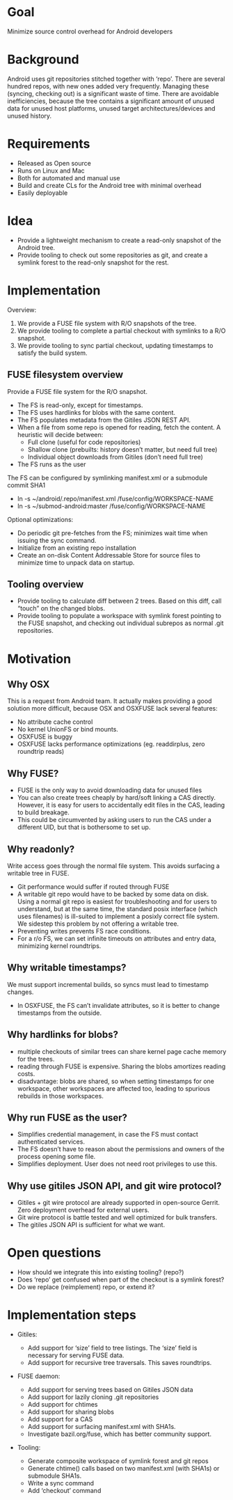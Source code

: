 
Goal
====
Minimize source control overhead for Android developers


Background
==========

Android uses git repositories stitched together with ‘repo’. There are several
hundred repos, with new ones added very frequently. Managing these (syncing,
checking out) is a significant waste of time. There are avoidable
inefficiencies, because the tree contains a significant amount of unused data
for unused host platforms, unused target architectures/devices and unused
history.

Requirements
============

* Released as Open source
* Runs on Linux and Mac
* Both for automated and manual use
* Build and create CLs for the Android tree with minimal overhead
* Easily deployable

Idea
====
* Provide a lightweight mechanism to create a read-only snapshot of the Android tree.
* Provide tooling to check out some repositories as git, and create a symlink
  forest to the read-only snapshot for the rest.

Implementation
==============

Overview:

1. We provide a FUSE file system with R/O snapshots of the tree.
2. We provide tooling to complete a partial checkout with symlinks to a R/O
   snapshot.
3. We provide tooling to sync partial checkout, updating timestamps to
   satisfy the build system.

FUSE filesystem overview
------------------------

Provide a FUSE file system for the R/O snapshot.

   * The FS is read-only, except for timestamps.
   * The FS uses hardlinks for blobs with the same content.
   * The FS populates metadata from the Gitiles JSON REST API.
   * When a file from some repo is opened for reading, fetch the content. A heuristic will decide between:
      * Full clone (useful for code repositories)
      * Shallow clone (prebuilts: history doesn’t matter, but need full tree)
      * Individual object downloads from Gitiles (don’t need full tree)
   * The FS runs as the user

The FS can be configured by symlinking manifest.xml or a submodule commit SHA1
   * ln -s ~/android/.repo/manifest.xml /fuse/config/WORKSPACE-NAME
   * ln -s ~/submod-android:master /fuse/config/WORKSPACE-NAME

Optional optimizations:

   * Do periodic git pre-fetches from the FS; minimizes wait time when issuing the sync command.
   * Initialize from an existing repo installation
   * Create an on-disk Content Addressable Store for source files to minimize time to unpack data on startup.


Tooling overview
----------------
* Provide tooling to calculate diff between 2 trees. Based on this diff, call “touch” on the changed blobs.
* Provide tooling to populate a workspace with symlink forest pointing to the FUSE snapshot, and checking out individual subrepos as normal .git repositories.


Motivation
==========

Why OSX
-------

This is a request from Android team. It actually makes providing a good solution
more difficult, because OSX and OSXFUSE lack several features:

   * No attribute cache control
   * No kernel UnionFS or bind mounts.
   * OSXFUSE is buggy
   * OSXFUSE lacks performance optimizations (eg. readdirplus, zero roundtrip reads)

Why FUSE?
---------

   * FUSE is the only way to avoid downloading data for unused files
   * You can also create trees cheaply by hard/soft linking a CAS directly. However, it is easy for users to accidentally edit files in the CAS, leading to build breakage.
   * This could be circumvented by asking users to run the CAS under a different UID, but that is bothersome to set up.

Why readonly?
-------------

Write access goes through the normal file system.  This avoids surfacing a
writable tree in FUSE.

   * Git performance would suffer if routed through FUSE
   * A writable git repo would have to be backed by some data on disk. Using a normal git repo is easiest for troubleshooting and for users to understand, but at the same time, the standard posix interface (which uses filenames) is ill-suited to implement a posixly correct file system. We sidestep this problem by not offering a writable tree.
   * Preventing writes prevents FS race conditions.
   * For a r/o FS, we can set infinite timeouts on attributes and entry data,
     minimizing kernel roundtrips.

Why writable timestamps?
------------------------

We must support incremental builds, so syncs must lead to timestamp changes.

   * In OSXFUSE, the FS can’t invalidate attributes, so it is better to change timestamps from the outside.

Why hardlinks for blobs?
------------------------

   * multiple checkouts of similar trees can share kernel page cache memory for
     the trees.
   * reading through FUSE is expensive. Sharing the blobs amortizes reading costs.
   * disadvantage:  blobs are shared, so when setting timestamps for one
     workspace, other workspaces are affected too, leading to spurious rebuilds
     in those workspaces.

Why run FUSE as the user?
-------------------------

   * Simplifies credential management, in case the FS must contact authenticated services.
   * The FS doesn’t have to reason about the permissions and owners of the process opening some file.
   * Simplifies deployment. User does not need root privileges to use this.


Why use gitiles JSON API, and git wire protocol?
------------------------------------------------

   * Gitiles + git wire protocol are already supported in open-source Gerrit. Zero deployment overhead for external users.
   * Git wire protocol is battle tested and well optimized for bulk transfers.
   * The gitiles JSON API is sufficient for what we want.

Open questions
==============

* How should we integrate this into existing tooling? (repo?)
* Does ‘repo’ get confused when part of the checkout is a symlink forest?
* Do we replace (reimplement) repo, or extend it?

Implementation steps
====================

* Gitiles:
   * Add support for ‘size’ field to tree listings. The ‘size’ field is necessary for serving FUSE data.
   * Add support for recursive tree traversals. This saves roundtrips.

* FUSE daemon:
   * Add support for serving trees based on Gitiles JSON data
   * Add support for lazily cloning .git repositories
   * Add support for chtimes
   * Add support for sharing blobs
   * Add support for a CAS
   * Add support for surfacing manifest.xml with SHA1s.
   * Investigate bazil.org/fuse, which has better community support.

* Tooling:
   * Generate composite workspace of symlink forest and git repos
   * Generate chtime() calls based on two manifest.xml (with SHA1s) or submodule SHA1s.
   * Write a sync command
   * Add ‘checkout’ command
